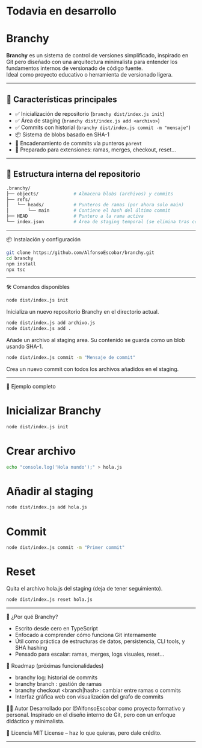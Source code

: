 # Todavia en desarrollo

# Branchy

**Branchy** es un sistema de control de versiones simplificado, inspirado en Git pero diseñado con una arquitectura minimalista para entender los fundamentos internos de versionado de código fuente.  
Ideal como proyecto educativo o herramienta de versionado ligera.

---

## 🚀 Características principales

- ✅ Inicialización de repositorio (`branchy dist/index.js init`)
- ✅ Área de staging (`branchy dist/index.js add <archivo>`)
- ✅ Commits con historial (`branchy dist/index.js commit -m "mensaje"`)
- 📦 Sistema de blobs basado en SHA-1
- 🔗 Encadenamiento de commits vía punteros `parent`
- 🧩 Preparado para extensiones: ramas, merges, checkout, reset...

---

## 📂 Estructura interna del repositorio

```bash
.branchy/
├── objects/             # Almacena blobs (archivos) y commits
├── refs/
│   └── heads/           # Punteros de ramas (por ahora solo main)
│       └── main         # Contiene el hash del último commit
├── HEAD                 # Puntero a la rama activa
└── index.json           # Área de staging temporal (se elimina tras commit)
```
---

📦 Instalación y configuración
```bash
git clone https://github.com/AlfonsoEscobar/branchy.git
cd branchy
npm install
npx tsc
```

---

🛠️ Comandos disponibles
```bash
node dist/index.js init
```
Inicializa un nuevo repositorio Branchy en el directorio actual.

```bash
node dist/index.js add archivo.js
node dist/index.js add .
```
Añade un archivo al staging area. Su contenido se guarda como un blob usando SHA-1.

```bash
node dist/index.js commit -m "Mensaje de commit"
```
Crea un nuevo commit con todos los archivos añadidos en el staging.

---

🧪 Ejemplo completo

# Inicializar Branchy
```bash
node dist/index.js init
```

# Crear archivo
```bash
echo "console.log('Hola mundo');" > hola.js
```

# Añadir al staging
```bash
node dist/index.js add hola.js
```

# Commit
```bash
node dist/index.js commit -m "Primer commit"
```

# Reset
Quita el archivo hola.js del staging (deja de tener seguimiento).
```bash
node dist/index.js reset hola.js
```

---

🧠 ¿Por qué Branchy?
 - Escrito desde cero en TypeScript
 - Enfocado a comprender cómo funciona Git internamente
 - Útil como práctica de estructuras de datos, persistencia, CLI tools, y SHA hashing
 - Pensado para escalar: ramas, merges, logs visuales, reset...


🚧 Roadmap (próximas funcionalidades)
  - branchy log: historial de commits
  - branchy branch <nombre>: gestión de ramas
  - branchy checkout <branch|hash>: cambiar entre ramas o commits
  - Interfaz gráfica web con visualización del grafo de commits

🧑‍💻 Autor
Desarrollado por @AlfonsoEscobar como proyecto formativo y personal.
Inspirado en el diseño interno de Git, pero con un enfoque didáctico y minimalista.

📄 Licencia
MIT License – haz lo que quieras, pero dale crédito.

---

